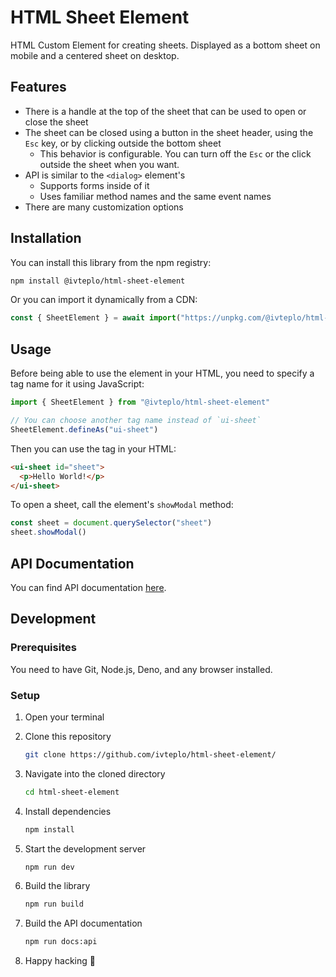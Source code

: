 # HTML Sheet Element

HTML Custom Element for creating sheets. Displayed as a bottom sheet on mobile and a centered sheet on desktop.


## Features

- There is a handle at the top of the sheet that can be used to open or close the sheet
- The sheet can be closed using a button in the sheet header, using the `Esc` key, or by clicking outside the bottom sheet
    - This behavior is configurable. You can turn off the `Esc` or the click outside the sheet when you want.
- API is similar to the `<dialog>` element's
    - Supports forms inside of it
    - Uses familiar method names and the same event names
- There are many customization options


## Installation

You can install this library from the npm registry:

```bash
npm install @ivteplo/html-sheet-element
```

Or you can import it dynamically from a CDN:

```javascript
const { SheetElement } = await import("https://unpkg.com/@ivteplo/html-sheet-element@1.0.0/build/index.js")
```


## Usage

Before being able to use the element in your HTML, you need to specify a tag name for it using JavaScript:

```javascript
import { SheetElement } from "@ivteplo/html-sheet-element"

// You can choose another tag name instead of `ui-sheet`
SheetElement.defineAs("ui-sheet")
```

Then you can use the tag in your HTML:

```html
<ui-sheet id="sheet">
  <p>Hello World!</p>
</ui-sheet>
```

To open a sheet, call the element's `showModal` method:

```javascript
const sheet = document.querySelector("sheet")
sheet.showModal()
```


## API Documentation

You can find API documentation [here](./documentation/API.md).


## Development

### Prerequisites

You need to have Git, Node.js, Deno, and any browser installed.

### Setup

1. Open your terminal

2. Clone this repository
    ```bash
    git clone https://github.com/ivteplo/html-sheet-element/
    ```

3. Navigate into the cloned directory
    ```bash
    cd html-sheet-element
    ```

4. Install dependencies
    ```bash
    npm install
    ```

5. Start the development server
    ```bash
    npm run dev
    ```

6. Build the library
    ```bash
    npm run build
    ```

7. Build the API documentation
    ```bash
    npm run docs:api
    ```

8. Happy hacking :tada:


